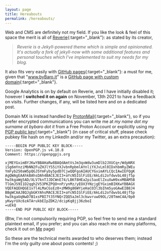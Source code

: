 ```yaml
---
layout: page
title: Hereabouts
permalink: /hereabouts/
---
```


Web and CMS are definitely not my field. If you like the look & feel of this space the merit is all of [Reverie](https://github.com/amitmerchant1990/reverie){:target="_blank"}: as stated by its creator,

> _Reverie is a Jekyll-powered theme which is simple and opinionated. It's actually a fork of jekyll-now with some additional features and personal touches which I've implemented to suit my needs for my blog._

It also fits very easily with [GitHub pages](https://pages.github.com){:target="_blank"}: a must for me, given that "www.byBaro.it" is a [GitHub page with custom domain](https://docs.github.com/en/pages/configuring-a-custom-domain-for-your-github-pages-site/managing-a-custom-domain-for-your-github-pages-site){:target="_blank"}.

Google Analytics is on by default on Reverie, and I have initially disabled it; however I **switched it on again** on November, 13th 2021 to have a feedback on visits. Further changes, if any, will be listed here and on a dedicated post. 

Domain MX is instead handled by [ProtonMail](https://protonmail.com){:target="_blank"}, so if you prefer encrypted communications you can write me at _my name dot my surname at bybaro dot it_ from a Free Proton Account or explicitly using my [PGP public key](https://www.bybaro.it/publickey_bybaro.asc){:target="_blank"} (in case of critical stuff, please check pubkey file hash on my LinkedIn and/or my Twitter, as an extra precaution):

```
-----BEGIN PGP PUBLIC KEY BLOCK-----
Version: OpenPGP.js v4.10.8
Comment: https://openpgpjs.org

xjMEYGximBYJKwYBBAHaRw8BAQdAmtVsJm3qxWdw3umDlb2JXUCq+/WdpNRX
iSg6mYnziMbNN2FuZHJlYS5iYXJvbnRpbmlAYnliYXJvLml0IDxhbmRyZWEu
YmFyb250aW5pQGJ5YmFyby5pdD7CjwQQFgoAIAUCYGximAYLCQcIAwIEFQgK
AgQWAgEAAhkBAhsDAh4BACEJEI3+aYcN5IGlFiEE/AkLdi2ofdwvbL48jf5p
hw3kgaWg5AD/XLV7knTJJDCWnE74/LBKf8HEa2pi5aoElZxuXwH9xxMBAM5B
TlGmJS9I1D2qgh2V53PKZPQO+nP/ynMz/yEOX3YNzjgEYGximBIKKwYBBAGX
VQEFAQEHQGE1v7l4LMaCGsEz0+zMW9g86WYieHaCO3l3bIhm5yoGAwEIB8J4
BBgWCAAJBQJgbGKYAhsMACEJEI3+aYcN5IGlFiEE/AkLdi2ofdwvbL48jf5p
hw3kgaUqNwD7B1xsPBI7t35YNQrZQQ5aJml3ckwvruwO9OL/20TmmC4A/0p0
yKwyrUXc6zATArukbEIpZDK2/dcipKq8jj36zboI
=uEkQ
-----END PGP PUBLIC KEY BLOCK-----
```
(Btw, I'm not compulsorily requiring PGP, so feel free to send me a standard plaintext email, if you prefer; and you can also reach me on many platforms, check it out on [Me](https://www.bybaro.it/me) page)

So these are the technical merits awarded to who deserves them; instead I'm the only guilty one about posts contents! ;)

